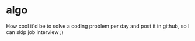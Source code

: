 # algo
How cool it'd be to solve a coding problem per day and post it in github, so I can skip job interview ;)
